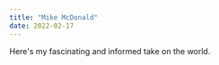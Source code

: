 ```yaml
---
title: "Mike McDonald"
date: 2022-02-17
---
```


Here's my fascinating and informed take on the world.
